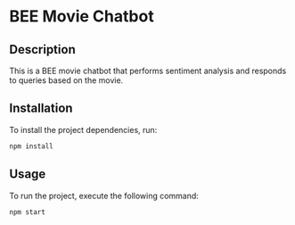 # BEE Movie Chatbot

## Description
This is a BEE movie chatbot that performs sentiment analysis and responds to queries based on the movie.

## Installation
To install the project dependencies, run:
```bash
npm install
```

## Usage
To run the project, execute the following command:
```bash
npm start
```